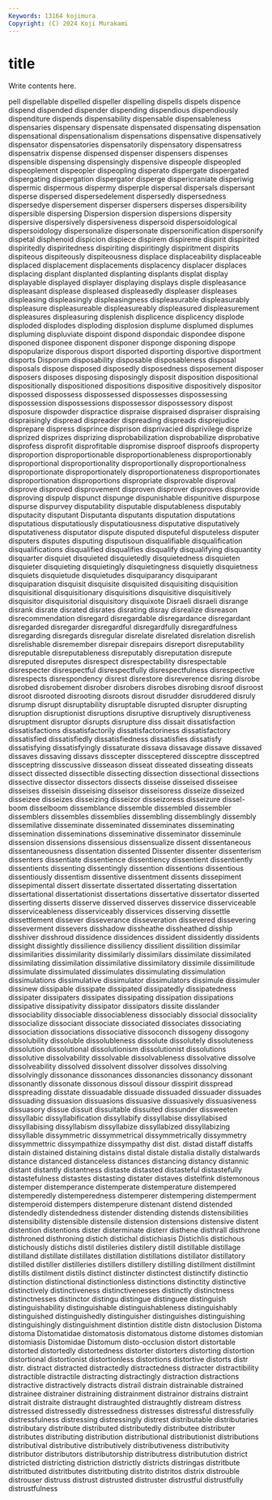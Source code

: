 ```yaml
---
Keywords: 13164 kojimura
Copyright: (C) 2024 Koji Murakami
---
```


# title

Write contents here.



pell dispellable dispelled dispeller dispelling dispells
dispels dispence dispend dispended dispender dispending dispendious dispendiously dispenditure dispends
dispensability dispensable dispensableness dispensaries dispensary dispensate dispensated dispensating dispensation dispensational
dispensationalism dispensations dispensative dispensatively dispensator dispensatories dispensatorily dispensatory dispensatress dispensatrix
dispense dispensed dispenser dispensers dispenses dispensible dispensing dispensingly dispensive dispeople
dispeopled dispeoplement dispeopler dispeopling disperato dispergate dispergated dispergating dispergation dispergator
disperge dispericraniate disperiwig dispermic dispermous dispermy disperple dispersal dispersals dispersant
disperse dispersed dispersedelement dispersedly dispersedness dispersedye dispersement disperser dispersers disperses
dispersibility dispersible dispersing Dispersion dispersion dispersions dispersity dispersive dispersively dispersiveness
dispersoid dispersoidological dispersoidology dispersonalize dispersonate dispersonification dispersonify dispetal disphenoid dispicion
dispiece dispirem dispireme dispirit dispirited dispiritedly dispiritedness dispiriting dispiritingly dispiritment
dispirits dispiteous dispiteously dispiteousness displace displaceability displaceable displaced displacement displacements
displacency displacer displaces displacing displant displanted displanting displants displat display
displayable displayed displayer displaying displays disple displeasance displeasant displease displeased
displeasedly displeaser displeases displeasing displeasingly displeasingness displeasurable displeasurably displeasure displeasureable
displeasureably displeasured displeasurement displeasures displeasuring displenish displicence displicency displode disploded
displodes disploding displosion displume displumed displumes displuming displuviate dispoint dispond
dispondaic dispondee dispone disponed disponee disponent disponer disponge disponing dispope
dispopularize disporous disport disported disporting disportive disportment disports Disporum disposability
disposable disposableness disposal disposals dispose disposed disposedly disposedness disposement disposer
disposers disposes disposing disposingly disposit disposition dispositional dispositionally dispositioned dispositions
dispositive dispositively dispositor dispossed dispossess dispossessed dispossesses dispossessing dispossession dispossessions
dispossessor dispossessory dispost disposure dispowder dispractice dispraise dispraised dispraiser dispraising
dispraisingly dispread dispreader dispreading dispreads disprejudice disprepare dispress disprince disprison
disprivacied disprivilege disprize disprized disprizes disprizing disprobabilization disprobabilize disprobative disprofess
disprofit disprofitable dispromise disproof disproofs disproperty disproportion disproportionable disproportionableness disproportionably
disproportional disproportionality disproportionally disproportionalness disproportionate disproportionately disproportionateness disproportionates disproportionation disproportions
dispropriate disprovable disproval disprove disproved disprovement disproven disprover disproves disprovide
disproving dispulp dispunct dispunge dispunishable dispunitive dispurpose dispurse dispurvey disputability
disputable disputableness disputably disputacity disputant Disputanta disputants disputation disputations disputatious
disputatiously disputatiousness disputative disputatively disputativeness disputator dispute disputed disputeful disputeless
disputer disputers disputes disputing disputisoun disqualifiable disqualification disqualifications disqualified disqualifies
disqualify disqualifying disquantity disquarter disquiet disquieted disquietedly disquietedness disquieten disquieter
disquieting disquietingly disquietingness disquietly disquietness disquiets disquietude disquietudes disquiparancy disquiparant
disquiparation disquisit disquisite disquisited disquisiting disquisition disquisitional disquisitionary disquisitions disquisitive
disquisitively disquisitor disquisitorial disquisitory disquixote Disraeli disraeli disrange disrank disrate
disrated disrates disrating disray disrealize disreason disrecommendation disregard disregardable disregardance
disregardant disregarded disregarder disregardful disregardfully disregardfulness disregarding disregards disregular disrelate
disrelated disrelation disrelish disrelishable disremember disrepair disrepairs disreport disreputability disreputable
disreputableness disreputably disreputation disrepute disreputed disreputes disrespect disrespectability disrespectable disrespecter
disrespectful disrespectfully disrespectfulness disrespective disrespects disrespondency disrest disrestore disreverence disring
disrobe disrobed disrobement disrober disrobers disrobes disrobing disroof disroost disroot
disrooted disrooting disroots disrout disrudder disruddered disruly disrump disrupt disruptability
disruptable disrupted disrupter disrupting disruption disruptionist disruptions disruptive disruptively disruptiveness
disruptment disruptor disrupts disrupture diss dissait dissatisfaction dissatisfactions dissatisfactorily dissatisfactoriness
dissatisfactory dissatisfied dissatisfiedly dissatisfiedness dissatisfies dissatisfy dissatisfying dissatisfyingly dissaturate dissava
dissavage dissave dissaved dissaves dissaving dissavs disscepter dissceptered dissceptre dissceptred
dissceptring disscussive disseason disseat disseated disseating disseats dissect dissected dissectible
dissecting dissection dissectional dissections dissective dissector dissectors dissects disseise disseised
disseisee disseises disseisin disseising disseisor disseisoress disseize disseized disseizee disseizes
disseizing disseizor disseizoress disseizure dissel-boom disselboom dissemblance dissemble dissembled dissembler
dissemblers dissembles dissemblies dissembling dissemblingly dissembly dissemilative disseminate disseminated disseminates
disseminating dissemination disseminations disseminative disseminator disseminule dissension dissensions dissensious dissensualize
dissent dissentaneous dissentaneousness dissentation dissented Dissenter dissenter dissenterism dissenters dissentiate
dissentience dissentiency dissentient dissentiently dissentients dissenting dissentingly dissention dissentions dissentious
dissentiously dissentism dissentive dissentment dissents dissepiment dissepimental dissert dissertate dissertated
dissertating dissertation dissertational dissertationist dissertations dissertative dissertator disserted disserting disserts
disserve disserved disserves disservice disserviceable disserviceableness disserviceably disservices disserving dissettle
dissettlement dissever disseverance disseveration dissevered dissevering disseverment dissevers disshadow dissheathe
dissheathed disship disshiver disshroud dissidence dissidences dissident dissidently dissidents dissight
dissightly dissilience dissiliency dissilient dissilition dissimilar dissimilarities dissimilarity dissimilarly dissimilars
dissimilate dissimilated dissimilating dissimilation dissimilative dissimilatory dissimile dissimilitude dissimulate dissimulated
dissimulates dissimulating dissimulation dissimulations dissimulative dissimulator dissimulators dissimule dissimuler dissinew
dissipable dissipate dissipated dissipatedly dissipatedness dissipater dissipaters dissipates dissipating dissipation
dissipations dissipative dissipativity dissipator dissipators dissite disslander dissociability dissociable dissociableness
dissociably dissocial dissociality dissocialize dissociant dissociate dissociated dissociates dissociating dissociation
dissociations dissociative dissoconch dissogeny dissogony dissolubility dissoluble dissolubleness dissolute dissolutely
dissoluteness dissolution dissolutional dissolutionism dissolutionist dissolutions dissolutive dissolvability dissolvable dissolvableness
dissolvative dissolve dissolveability dissolved dissolvent dissolver dissolves dissolving dissolvingly dissonance
dissonances dissonancies dissonancy dissonant dissonantly dissonate dissonous dissoul dissour disspirit
disspread disspreading disstate dissuadable dissuade dissuaded dissuader dissuades dissuading dissuasion
dissuasions dissuasive dissuasively dissuasiveness dissuasory dissue dissuit dissuitable dissuited dissunder
dissweeten dissyllabic dissyllabification dissyllabify dissyllabise dissyllabised dissyllabising dissyllabism dissyllabize dissyllabized
dissyllabizing dissyllable dissymmetric dissymmetrical dissymmetrically dissymmetry dissymmettric dissympathize dissympathy dist
dist. distad distaff distaffs distain distained distaining distains distal distale
distalia distally distalwards distance distanced distanceless distances distancing distancy distannic
distant distantly distantness distaste distasted distasteful distastefully distastefulness distastes distasting
distater distaves distelfink distemonous distemper distemperance distemperate distemperature distempered distemperedly
distemperedness distemperer distempering distemperment distemperoid distempers distemperure distenant distend distended
distendedly distendedness distender distending distends distensibilities distensibility distensible distensile distension
distensions distensive distent distention distentions dister disterminate disterr disthene disthrall
disthrone disthroned disthroning distich distichal distichiasis Distichlis distichous distichously distichs
distil distileries distilery distill distillable distillage distilland distillate distillates distillation
distillations distillator distillatory distilled distiller distilleries distillers distillery distilling distillment
distillmint distills distilment distils distinct distincter distinctest distinctify distinctio distinction
distinctional distinctionless distinctions distinctity distinctive distinctively distinctiveness distinctivenesses distinctly distinctness
distinctnesses distinctor distingu distingue distinguee distinguish distinguishability distinguishable distinguishableness distinguishably
distinguished distinguishedly distinguisher distinguishes distinguishing distinguishingly distinguishment distintion distitle distn
distoclusion Distoma distoma Distomatidae distomatosis distomatous distome distomes distomian distomiasis
Distomidae Distomum disto-occlusion distort distortable distorted distortedly distortedness distorter distorters
distorting distortion distortional distortionist distortionless distortions distortive distorts distr distr.
distract distracted distractedly distractedness distracter distractibility distractible distractile distracting distractingly
distraction distractions distractive distractively distracts distrail distrain distrainable distrained distrainee
distrainer distraining distrainment distrainor distrains distraint distrait distraite distraught distraughted
distraughtly distream distress distressed distressedly distressedness distresses distressful distressfully distressfulness
distressing distressingly distrest distributable distributaries distributary distribute distributed distributedly distributee
distributer distributes distributing distribution distributional distributionist distributions distributival distributive distributively
distributiveness distributivity distributor distributors distributorship distributress distributution district districted districting
distriction districtly districts distringas distritbute distritbuted distritbutes distritbuting distrito distritos
distrix distrouble distrouser distruss distrust distrusted distruster distrustful distrustfully distrustfulness
